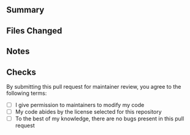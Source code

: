 ## Summary

<!-- Summarize any of the significant changes you made -->

## Files Changed

<!-- Add a list of the files you changed -->

## Notes

<!-- Add any additional notices you think might be useful -->

## Checks

By submitting this pull request for maintainer review, you agree to the following terms:

<!-- If your pull request doesn't comply with these, it will be ignored until it does -->

- [ ] I give permission to maintainers to modify my code
- [ ] My code abides by the license selected for this repository
- [ ] To the best of my knowledge, there are no bugs present in this pull request
